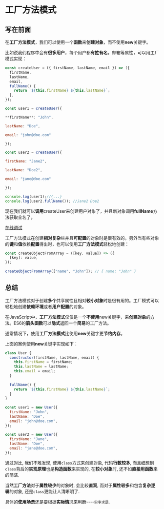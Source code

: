 # 工厂方法模式
## 写在前面
在**工厂方法模式**，我们可以使用一个**函数**来**创建对象**，而不使用**new**关键字。

比如说我们程序中会有**很多用户**，每个用户都**有姓有名**，邮箱等属性，可以用工厂模式实现：
```js
const createUser = ({ firstName, lastName, email }) => ({
  firstName,
  lastName,
  email,
  fullName() {
    return `${this.firstName} ${this.lastName}`;
  },
});

const user1 = createUser({

**firstName**: "John",

lastName: "Doe",

email: "john@doe.com"

});

const user2 = createUser({

firstName: "Jane2",

lastName: "Doe2",

email: "jane@doe.com"

});

console.log(user1);//{...}
console.log(user2.fullName()); //Jane2 Doe2
```
现在我们就可以**调用**createUser来创建用户对象了，并且新对象调用**fullName**方法获取全名了。

[在线调试](https://codesandbox.io/s/factory-pattern-1-8s5cv?from-embed=&file=/src/index.js)

工厂方法模式在创建**相对复杂**些并且**可配置**的对象时是很有效的。另外当有些对象的**键**和**值**依赖**配置**得出时，也可以使用**工厂方法模式**轻松地创建：
```js
const createObjectFromArray = ([key, value]) => ({
  [key]: value,
});
 
createObjectFromArray(["name", "John"]); // { name: "John" }
```

## 总结

工厂方法模式对于创建**多个**共享属性且相对**较小对象**时是很有用的。工厂模式可以轻松地创建**依赖环境**或者**用户配置**的对象。

在JavaScript中，**工厂方法模式**仅仅是一个**不使用**new关键字，来**创建对象**的方法。ES6的**箭头函数**可以**隐式**返回一个**简易**的工厂方法。

通常情况下，使用**工厂方法模式**比使用**new**关键字更**节约内存**。

上面的案例使用**new**关键字实现如下：

```js
class User {
  constructor(firstName, lastName, email) {
    this.firstName = firstName;
    this.lastName = lastName;
    this.email = email;
  }
 
  fullName() {
    return `${this.firstName} ${this.lastName}`;
  }
}
 
const user1 = new User({
  firstName: "John",
  lastName: "Doe",
  email: "john@doe.com",
});
 
const user2 = new User({
  firstName: "Jane",
  lastName: "Doe",
  email: "jane@doe.com",
});
```

通过对比, 我们不难发现, 使用`class`方式来创建对象, 代码**行数较多**, 而且细想到`class`背后的**实现原理**也是**构造函数**来实现的, 在**较小对象**时, 还不如**直接用函数**来的简洁.

当然**工厂方法**对于**属性较少**的对象时, 会比较**直观**, 而对于**属性较多**和包含**复杂逻辑**的对象, 还是`class`更能让人清晰明了.

具体的**使用场景**还是要根据**实际情**况来判断----`实事求是`.

